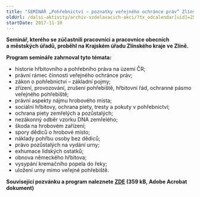 ```yaml
---
title: "SEMINÁŘ „Pohřebnictví – poznatky veřejného ochránce práv“ Zlínský kraj"
oldUrl: /dalsi-aktivity/archiv-vzdelavacich-akci/?tx_odcalendar[uid]=253&cHash=85d55bc8b032ab08a30d60956c5f78a4
startDate: 2017-11-10
---
```


<p><strong>Seminář, kterého se zúčastnili pracovníci a pracovnice obecních a městských úřadů, proběhl na Krajském úřadu Zlínského kraje ve Zlíně.</strong></p>
<p><strong>Program semináře zahrnoval tyto témata:</strong></p><ul><li>historie hřbitovního a pohřebního práva na území ČR;</li><li>právní rámec činnosti veřejného ochránce práv;</li><li>zákon o pohřebnictví – základní pojmy;</li><li>zřízení, provozování, zrušení pohřebiště, hřbitovní řád, ochranné pásmo veřejného pohřebiště;</li><li>právní aspekty nájmu hrobového místa;</li><li>sociální hřbitovy, ochrana piety, tresty a pokuty v pohřebnictví;</li><li>ochrana piety zemřelých a pozůstalých;</li><li>nezákonný odběr vzorku DNA zemřelého;</li><li>škoda na hrobovém zařízení;</li><li>spory dědiců o hrobové místo;</li><li>náklady pohřbu osoby bez dědiců;</li><li>právo pozůstalých na vydání urny;</li><li>exhumace lidských ostatků;</li><li>obnova německého hřbitova;</li><li>vysypání kremačního popela do řeky;</li><li>uložení urny mimo veřejné pohřebiště.</li></ul><p><strong>Související pozvánku a program naleznete <a href="https://www.ochrance.cz/fileadmin/user_upload/projekt_ESF/00_2017_SEMINARE/ARCHIV_2017/Seminare_archiv/11_10_Pohrebnictvi_-_poznatky_verejneho_ochrance_prav_pozvanka.pdf" target="_blank">ZDE</a> (359 kB, Adobe Acrobat dokument)</strong></p>
